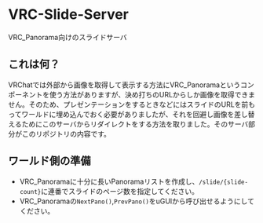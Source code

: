 # VRC-Slide-Server
VRC_Panorama向けのスライドサーバ

## これは何？
VRChatでは外部から画像を取得して表示する方法にVRC_Panoramaというコンポーネントを使う方法がありますが、決め打ちのURLからしか画像を取得できません。そのため、プレゼンテーションをするときなどにはスライドのURLを前もってワールドに埋め込んでおく必要がありましたが、それを回避し画像を差し替えるためにこのサーバからリダイレクトをする方法を取りました。そのサーバ部分がこのリポジトリの内容です。

## ワールド側の準備
* VRC_Panoramaに十分に長いPanoramaリストを作成し、`/slide/{slide-count}`に連番でスライドのページ数を指定してください。
* VRC_Panoramaの`NextPano()`,`PrevPano()`をuGUIから呼び出せるようにしてください。
